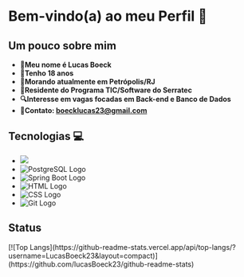 <h1>Bem-vindo(a) ao meu Perfil 🙂 </h1>
<h2>Um pouco sobre mim</h2>


* **👤Meu nome é Lucas Boeck**
* **📆Tenho 18 anos**
* **🏡Morando atualmente em Petrópolis/RJ**
* **📖Residente do Programa TIC/Software do Serratec**
* **🔍Interesse em vagas focadas em Back-end e Banco de Dados**
* **💼Contato: boecklucas23@gmail.com**

<h2>Tecnologias 💻</h2>
  <ul>
        <li><img src="https://img.shields.io/badge/Java-007396?style=for-the-badge&logo=java&logoColor=white"></li>
        <li><img src="https://img.shields.io/badge/PostgreSQL-336791?style=for-the-badge&logo=postgresql&logoColor=white" alt="PostgreSQL Logo" class="logo"></li>
        <li><img src="https://img.shields.io/badge/Spring_Boot-6DB33F?style=for-the-badge&logo=spring-boot&logoColor=white" alt="Spring Boot Logo" class="logo"></li>
        <li><img src="https://img.shields.io/badge/HTML5-E34F26?style=for-the-badge&logo=html5&logoColor=white" alt="HTML Logo" class="logo"></li>
        <li><img src="https://img.shields.io/badge/CSS3-1572B6?style=for-the-badge&logo=css3&logoColor=white" alt="CSS Logo" class="logo"></li>
        <li><img src="https://img.shields.io/badge/Git-F05032?style=for-the-badge&logo=git&logoColor=white" alt="Git Logo" class="logo"></li>
    </ul>
  
</ul>

<h2>Status</h2>
[![Top Langs](https://github-readme-stats.vercel.app/api/top-langs/?username=LucasBoeck23&layout=compact)](https://github.com/lucasBoeck23/github-readme-stats)
